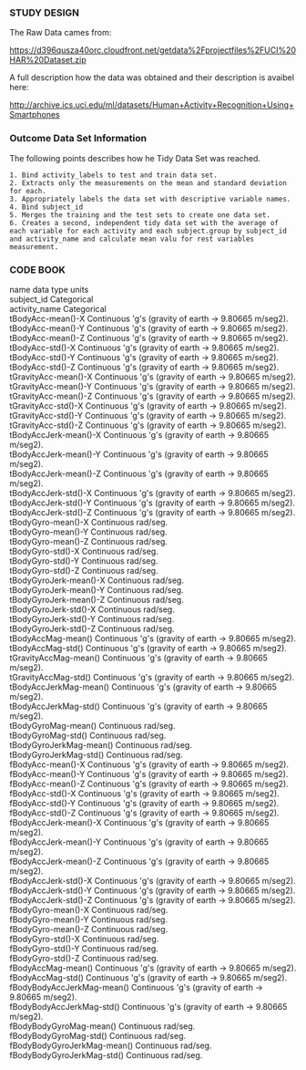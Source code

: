 ### STUDY DESIGN
The Raw Data cames from:

https://d396qusza40orc.cloudfront.net/getdata%2Fprojectfiles%2FUCI%20HAR%20Dataset.zip


A full description how the data was obtained and their description is avaibel here:

http://archive.ics.uci.edu/ml/datasets/Human+Activity+Recognition+Using+Smartphones 

### Outcome Data Set Information
The following points describes how he Tidy Data Set was reached.

	1. Bind activity_labels to test and train data set.
	2. Extracts only the measurements on the mean and standard deviation for each. 
	3. Appropriately labels the data set with descriptive variable names.
	4. Bind subject_id
	5. Merges the training and the test sets to create one data set.
	6. Creates a second, independent tidy data set with the average of each variable for each activity and each subject.group by subject_id and activity_name and calculate mean valu for rest variables measurement.
### CODE BOOK
name	data type	units	<br />
subject_id	Categorical		<br />
activity_name	Categorical		<br />
tBodyAcc-mean()-X	Continuous	'g's (gravity of earth -> 9.80665 m/seg2).	<br />
tBodyAcc-mean()-Y	Continuous	'g's (gravity of earth -> 9.80665 m/seg2).	<br />
tBodyAcc-mean()-Z	Continuous	'g's (gravity of earth -> 9.80665 m/seg2).	<br />
tBodyAcc-std()-X	Continuous	'g's (gravity of earth -> 9.80665 m/seg2).	<br />
tBodyAcc-std()-Y	Continuous	'g's (gravity of earth -> 9.80665 m/seg2).	<br />
tBodyAcc-std()-Z	Continuous	'g's (gravity of earth -> 9.80665 m/seg2).	<br />
tGravityAcc-mean()-X	Continuous	'g's (gravity of earth -> 9.80665 m/seg2).	<br />
tGravityAcc-mean()-Y	Continuous	'g's (gravity of earth -> 9.80665 m/seg2).	<br />
tGravityAcc-mean()-Z	Continuous	'g's (gravity of earth -> 9.80665 m/seg2).	<br />
tGravityAcc-std()-X	Continuous	'g's (gravity of earth -> 9.80665 m/seg2).	<br />
tGravityAcc-std()-Y	Continuous	'g's (gravity of earth -> 9.80665 m/seg2).	<br />
tGravityAcc-std()-Z	Continuous	'g's (gravity of earth -> 9.80665 m/seg2).	<br />
tBodyAccJerk-mean()-X	Continuous	'g's (gravity of earth -> 9.80665 m/seg2).	<br />
tBodyAccJerk-mean()-Y	Continuous	'g's (gravity of earth -> 9.80665 m/seg2).	<br />
tBodyAccJerk-mean()-Z	Continuous	'g's (gravity of earth -> 9.80665 m/seg2).	<br />
tBodyAccJerk-std()-X	Continuous	'g's (gravity of earth -> 9.80665 m/seg2).	<br />
tBodyAccJerk-std()-Y	Continuous	'g's (gravity of earth -> 9.80665 m/seg2).	<br />
tBodyAccJerk-std()-Z	Continuous	'g's (gravity of earth -> 9.80665 m/seg2).	<br />
tBodyGyro-mean()-X	Continuous	rad/seg.	<br />
tBodyGyro-mean()-Y	Continuous	rad/seg.	<br />
tBodyGyro-mean()-Z	Continuous	rad/seg.	<br />
tBodyGyro-std()-X	Continuous	rad/seg.	<br />
tBodyGyro-std()-Y	Continuous	rad/seg.	<br />
tBodyGyro-std()-Z	Continuous	rad/seg.	<br />
tBodyGyroJerk-mean()-X	Continuous	rad/seg.	<br />
tBodyGyroJerk-mean()-Y	Continuous	rad/seg.	<br />
tBodyGyroJerk-mean()-Z	Continuous	rad/seg.	<br />
tBodyGyroJerk-std()-X	Continuous	rad/seg.	<br />
tBodyGyroJerk-std()-Y	Continuous	rad/seg.	<br />
tBodyGyroJerk-std()-Z	Continuous	rad/seg.	<br />
tBodyAccMag-mean()	Continuous	'g's (gravity of earth -> 9.80665 m/seg2).	<br />
tBodyAccMag-std()	Continuous	'g's (gravity of earth -> 9.80665 m/seg2).	<br />
tGravityAccMag-mean()	Continuous	'g's (gravity of earth -> 9.80665 m/seg2).	<br />
tGravityAccMag-std()	Continuous	'g's (gravity of earth -> 9.80665 m/seg2).	<br />
tBodyAccJerkMag-mean()	Continuous	'g's (gravity of earth -> 9.80665 m/seg2).	<br />
tBodyAccJerkMag-std()	Continuous	'g's (gravity of earth -> 9.80665 m/seg2).	<br />
tBodyGyroMag-mean()	Continuous	rad/seg.	<br />
tBodyGyroMag-std()	Continuous	rad/seg.	<br />
tBodyGyroJerkMag-mean()	Continuous	rad/seg.	<br />
tBodyGyroJerkMag-std()	Continuous	rad/seg.	<br />
fBodyAcc-mean()-X	Continuous	'g's (gravity of earth -> 9.80665 m/seg2).	<br />
fBodyAcc-mean()-Y	Continuous	'g's (gravity of earth -> 9.80665 m/seg2).	<br />
fBodyAcc-mean()-Z	Continuous	'g's (gravity of earth -> 9.80665 m/seg2).	<br />
fBodyAcc-std()-X	Continuous	'g's (gravity of earth -> 9.80665 m/seg2).	<br />
fBodyAcc-std()-Y	Continuous	'g's (gravity of earth -> 9.80665 m/seg2).	<br />
fBodyAcc-std()-Z	Continuous	'g's (gravity of earth -> 9.80665 m/seg2).	<br />
fBodyAccJerk-mean()-X	Continuous	'g's (gravity of earth -> 9.80665 m/seg2).	<br />
fBodyAccJerk-mean()-Y	Continuous	'g's (gravity of earth -> 9.80665 m/seg2).	<br />
fBodyAccJerk-mean()-Z	Continuous	'g's (gravity of earth -> 9.80665 m/seg2).	<br />
fBodyAccJerk-std()-X	Continuous	'g's (gravity of earth -> 9.80665 m/seg2).	<br />
fBodyAccJerk-std()-Y	Continuous	'g's (gravity of earth -> 9.80665 m/seg2).	<br />
fBodyAccJerk-std()-Z	Continuous	'g's (gravity of earth -> 9.80665 m/seg2).	<br />
fBodyGyro-mean()-X	Continuous	rad/seg.	<br />
fBodyGyro-mean()-Y	Continuous	rad/seg.	<br />
fBodyGyro-mean()-Z	Continuous	rad/seg.	<br />
fBodyGyro-std()-X	Continuous	rad/seg.	<br />
fBodyGyro-std()-Y	Continuous	rad/seg.	<br />
fBodyGyro-std()-Z	Continuous	rad/seg.	<br />
fBodyAccMag-mean()	Continuous	'g's (gravity of earth -> 9.80665 m/seg2).	<br />
fBodyAccMag-std()	Continuous	'g's (gravity of earth -> 9.80665 m/seg2).	<br />
fBodyBodyAccJerkMag-mean()	Continuous	'g's (gravity of earth -> 9.80665 m/seg2).	<br />
fBodyBodyAccJerkMag-std()	Continuous	'g's (gravity of earth -> 9.80665 m/seg2).	<br />
fBodyBodyGyroMag-mean()	Continuous	rad/seg.	<br />
fBodyBodyGyroMag-std()	Continuous	rad/seg.	<br />
fBodyBodyGyroJerkMag-mean()	Continuous	rad/seg.	<br />
fBodyBodyGyroJerkMag-std()	Continuous	rad/seg.	<br />
